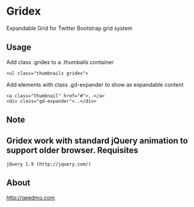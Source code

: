 Gridex
===========

Expandable Grid for Twitter Bootstrap grid system


Usage
-----

Add class .gridex to a .thumbails container

	<ul class="thumbnails gridex">

Add elements with class .gd-expander to show as expandable content

	<a class="thumbnail" href="#">..</a>
	<div class="gd-expander">..</div>

Note
-----
Gridex work with standard jQuery animation to support older browser.
Requisites
----------
	jQuery 1.9 (http://jquery.com/)
About
-----
http://geedmo.com
